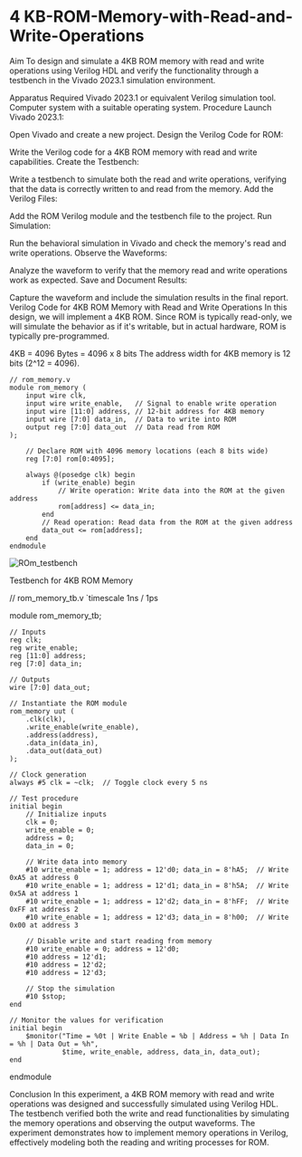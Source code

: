 # 4 KB-ROM-Memory-with-Read-and-Write-Operations
Aim
To design and simulate a 4KB ROM memory with read and write operations using Verilog HDL and verify the functionality through a testbench in the Vivado 2023.1 simulation environment.

Apparatus Required
Vivado 2023.1 or equivalent Verilog simulation tool.
Computer system with a suitable operating system.
Procedure
Launch Vivado 2023.1:

Open Vivado and create a new project.
Design the Verilog Code for ROM:

Write the Verilog code for a 4KB ROM memory with read and write capabilities.
Create the Testbench:

Write a testbench to simulate both the read and write operations, verifying that the data is correctly written to and read from the memory.
Add the Verilog Files:

Add the ROM Verilog module and the testbench file to the project.
Run Simulation:

Run the behavioral simulation in Vivado and check the memory's read and write operations.
Observe the Waveforms:

Analyze the waveform to verify that the memory read and write operations work as expected.
Save and Document Results:

Capture the waveform and include the simulation results in the final report.
Verilog Code for 4KB ROM Memory with Read and Write Operations
In this design, we will implement a 4KB ROM. Since ROM is typically read-only, we will simulate the behavior as if it's writable, but in actual hardware, ROM is typically pre-programmed.

4KB = 4096 Bytes = 4096 x 8 bits
The address width for 4KB memory is 12 bits (2^12 = 4096).

```
// rom_memory.v
module rom_memory (
    input wire clk,
    input wire write_enable,   // Signal to enable write operation
    input wire [11:0] address, // 12-bit address for 4KB memory
    input wire [7:0] data_in,  // Data to write into ROM
    output reg [7:0] data_out  // Data read from ROM
);

    // Declare ROM with 4096 memory locations (each 8 bits wide)
    reg [7:0] rom[0:4095];

    always @(posedge clk) begin
        if (write_enable) begin
            // Write operation: Write data into the ROM at the given address
            rom[address] <= data_in;
        end
        // Read operation: Read data from the ROM at the given address
        data_out <= rom[address];
    end
endmodule
```

![ROm_testbench](https://github.com/user-attachments/assets/62820cc2-d236-4ae9-b0ff-d7dc939caea5)


Testbench for 4KB ROM Memory

// rom_memory_tb.v
`timescale 1ns / 1ps

module rom_memory_tb;

    // Inputs
    reg clk;
    reg write_enable;
    reg [11:0] address;
    reg [7:0] data_in;

    // Outputs
    wire [7:0] data_out;

    // Instantiate the ROM module
    rom_memory uut (
        .clk(clk),
        .write_enable(write_enable),
        .address(address),
        .data_in(data_in),
        .data_out(data_out)
    );

    // Clock generation
    always #5 clk = ~clk;  // Toggle clock every 5 ns

    // Test procedure
    initial begin
        // Initialize inputs
        clk = 0;
        write_enable = 0;
        address = 0;
        data_in = 0;

        // Write data into memory
        #10 write_enable = 1; address = 12'd0; data_in = 8'hA5;  // Write 0xA5 at address 0
        #10 write_enable = 1; address = 12'd1; data_in = 8'h5A;  // Write 0x5A at address 1
        #10 write_enable = 1; address = 12'd2; data_in = 8'hFF;  // Write 0xFF at address 2
        #10 write_enable = 1; address = 12'd3; data_in = 8'h00;  // Write 0x00 at address 3

        // Disable write and start reading from memory
        #10 write_enable = 0; address = 12'd0;
        #10 address = 12'd1;
        #10 address = 12'd2;
        #10 address = 12'd3;

        // Stop the simulation
        #10 $stop;
    end

    // Monitor the values for verification
    initial begin
        $monitor("Time = %0t | Write Enable = %b | Address = %h | Data In = %h | Data Out = %h", 
                 $time, write_enable, address, data_in, data_out);
    end

endmodule


Conclusion
In this experiment, a 4KB ROM memory with read and write operations was designed and successfully simulated using Verilog HDL. The testbench verified both the write and read functionalities by simulating the memory operations and observing the output waveforms. The experiment demonstrates how to implement memory operations in Verilog, effectively modeling both the reading and writing processes for ROM.
